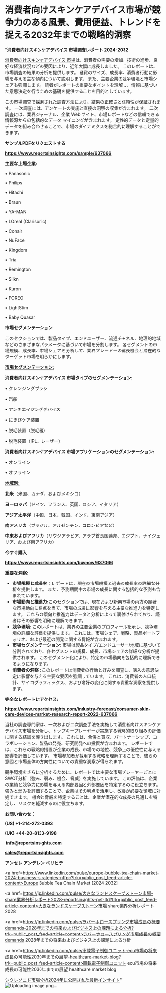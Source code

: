# 消費者向けスキンケアデバイス市場が競争力のある風景、費用便益、トレンドを捉える2032年までの戦略的洞察

"<strong>消費者向けスキンケアデバイス 市場調査レポート 2024-2032</strong>

<a href=https://www.reportsinsights.com/sample/637066>消費者向けスキンケアデバイス 市場</a>は、消費者の需要の増加、技術の進歩、良好な経済状況などの要因により、近年大幅に成長しました。 このレポートは、市場調査の結果の分析を提供します。 通貨のサイズ、成長率、消費者行動に影響を与える主な傾向について説明します。 また、主要企業の競争環境と市場シェアも強調します。 読者がレポートの重要なポイントを理解し、情報に基づいた意思決定を行うための基礎を提供することを目的としています。

この市場調査で採用された調査方法により、結果の正確さと信頼性が保証されます。 一次調査には、アンケートの実施と直接の洞察の収集が含まれます。 二次調査には、業界ジャーナル、企業 Web サイト、市場レポートなどの信頼できる情報源からの包括的なデータ マイニングが含まれます。 定性的データと定量的データを組み合わせることで、市場のダイナミクスを総合的に理解することができます。

<strong><b>サンプルPDFをリクエストする</b></strong>

<a href=https://www.reportsinsights.com/sample/637066><strong><u>https://www.reportsinsights.com/sample/637066</u></strong></a>

<strong>主要な上場企業:</strong>

• Panasonic

• Philips

• Hitachi

• Braun

• YA-MAN

• LOreal (Clarisonic)

• Conair

• NuFace

• Kingdom

• Tria

• Remington

• Silkn

• Kuron

• FOREO

• LightStim

• Baby Quasar

<strong>市場セグメンテーション</strong>

このセクションでは、製品タイプ、エンドユーザー、流通チャネル、地理的地域などのさまざまなパラメータに基づいて市場を分割します。 各セグメントの市場規模、成長率、市場シェアを分析して、業界プレーヤーの成長機会と潜在的なターゲット市場を明らかにします。

<strong><u>市場セグメンテーション</u></strong><strong><u>:</u></strong>

<strong>消費者向けスキンケアデバイス 市場タイプのセグメンテーション:</strong>

• クレンジングブラシ

• 汽船

• アンチエイジングデバイス

• にきびケア装置

• 脱毛装置（脱毛器）

• 脱毛装置（IPL、レーザー）

<strong>消費者向けスキンケアデバイス 市場アプリケーションのセグメンテーション:</strong>

• オンライン

• オフライン

<strong><u>地域別</u></strong><strong><u>:</u></strong>

<strong>北米</strong>（米国、カナダ、およびメキシコ）

<strong>ヨーロッパ</strong>（ドイツ、フランス、英国、ロシア、イタリア）

<strong>アジア太平洋</strong>（中国、日本、韓国、インド、東南アジア）

<strong>南アメリカ</strong>（ブラジル、アルゼンチン、コロンビアなど）

<strong>中東およびアフリカ</strong>（サウジアラビア、アラブ首長国連邦、エジプト、ナイジェリア、および南アフリカ）

<strong>今すぐ購入</strong>

<a href=https://www.reportsinsights.com/buynow/637066><strong><u>https://www.reportsinsights.com/buynow/637066</u></strong></a>

<strong>重要な洞察:</strong>
<ul>
  <li><strong>市場規模と成長率：</strong>レポートは、現在の市場規模と過去の成長率の詳細な分析を提供します。 また、予測期間中の市場の成長に関する包括的な予測も含まれています。</li>
  <li><strong>市場動向と推進力:</strong>このセクションでは、現在および新興市場の両方の顕著な市場動向に焦点を当て、市場の成長に影響を与える主要な推進力を特定します。 これらの傾向と推進力はデータと分析によって裏付けられており、読者はその影響を明確に理解できます。</li>
  <li><strong>競争環境</strong>: このレポートは、業界の主要企業のプロフィールを示し、競争環境の詳細な評価を提供します。 これには、市場シェア、戦略、製品ポートフォリオ、および最近の開発に関する情報が含まれます。</li>
  <li><strong>市場セグメンテーション: </strong>市場は製品タイプ/エンドユーザー/地域に基づいて分割されており、各セグメントの規模、成長、市場シェアの詳細な分析が提供されます。 このセグメント化により、特定の市場動向を包括的に理解できるようになります。</li>
  <li><strong>消費者の洞察 : </strong>このレポートは消費者の行動と好みを調査し、購入の意思決定に影響を与える主要な要因を強調しています。 これは、消費者の人口統計、サイコグラフィックス、および嗜好の変化に関する貴重な洞察を提供します。</li>
</ul>
<strong>完全なレポートにアクセス:</strong>

<a href=https://www.reportsinsights.com/industry-forecast/consumer-skin-care-devices-market-research-report-2022-637066><strong><u><b>https://www.reportsinsights.com/industry-forecast/consumer-skin-care-devices-market-research-report-2022-637066</b></u></strong></a>

当社の調査専門家は、一次および二次調査手法を実施して消費者向けスキンケアデバイス市場を分析し、トップキープレーヤーが実施する戦略的取り組みの評価に関する結論を導き出します。 これには、合併と買収、パートナーシップ、コラボレーション、製品の発売、研究開発への投資が含まれます。 レポートでは、これらの戦略的措置が企業の成長、市場での地位、競争上の優位性に与える影響を評価しています。 市場参加者が採用する戦略を理解することで、彼らの意図と市場全体の方向性についての貴重な洞察が得られます。

競争環境をさらに分析するために、レポートでは主要な市場プレーヤーごとにSWOT分析（強み、弱み、機会、脅威）を実施しています。 この評価は、企業の業績と競争力に影響を与える内部要因と外部要因を特定するのに役立ちます。 強みと弱みを評価することで、企業はその利点を活用し、改善が必要な領域に対処できます。 機会と脅威を特定することは、企業が潜在的な成長の見通しを特定し、リスクを軽減するのに役立ちます。

<strong>お問い合わせ：</strong>

<strong>(US) +1-214-272-0393</strong>

<strong>(UK) +44-20-8133-9198</strong>

<strong> </strong><a href=info@reportsinsights.com><strong><u>info@reportsinsights.com</u></strong></a>

<a href=sales@reportsinsights.com><strong><u>sales@reportsinsights.com</u></strong></a>

<strong>アンセレ アンデレン ベリヒテ</strong>

<a href=https://www.linkedin.com/pulse/europe-bubble-tea-chain-market-2024-business-strategies-nffpc?trk=public_post_feed-article-content>Europe Bubble Tea Chain Market [2024 2032]</a>

<a href=https://jp.linkedin.com/pulse/大きなランドスケープストーン市場-share業界分析レポート2028-reportsinsights-pvt-ltd?trk=public_post_feed-article-content>大きなランドスケープストーン市場 share業界分析レポート2028</a>

<a href=https://jp.linkedin.com/pulse/ラバーホロースプリング市場成長の概要demands-2028年までの将来およびビジネス上の課題による分析?trk=public_post_feed-article-content>ラバーホロースプリング市場成長の概要demands 2028年までの将来およびビジネス上の課題による分析</a>

<a href=https://jp.linkedin.com/pulse/車載電子制御ユニット-ecu市場の将来成長の可能性2030年までの展望-healthcare-market-blog?trk=public_post_feed-article-content>車載電子制御ユニット ecu市場の将来成長の可能性2030年までの展望 healthcare market blog</a>

<a href=https://www.linkedin.com/pulse/シクレソニド市場分析2024年に公開された最新インサイト-reports-insights-expert-ofzwf/>シクレソニド市場分析2024年に公開された最新インサイト</a>"
![Uploading image.png…]()
